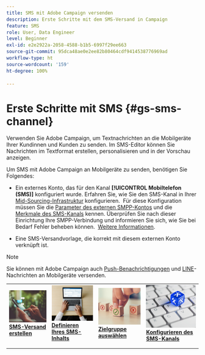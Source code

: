 ```yaml
---
title: SMS mit Adobe Campaign versenden
description: Erste Schritte mit dem SMS-Versand in Campaign
feature: SMS
role: User, Data Engineer
level: Beginner
exl-id: e2e2922a-2058-4588-b1b5-6997f29ee663
source-git-commit: 95dca48ae0e2ee82b80464cdf9414538776969ad
workflow-type: ht
source-wordcount: '159'
ht-degree: 100%

---
```


# Erste Schritte mit SMS {#gs-sms-channel}

Verwenden Sie Adobe Campaign, um Textnachrichten an die Mobilgeräte Ihrer Kundinnen und Kunden zu senden. Im SMS-Editor können Sie Nachrichten im Textformat erstellen, personalisieren und in der Vorschau anzeigen.

Um SMS mit Adobe Campaign an Mobilgeräte zu senden, benötigen Sie Folgendes:

* Ein externes Konto, das für den Kanal **[!UICONTROL Mobiltelefon (SMS)]** konfiguriert wurde. Erfahren Sie, wie Sie den SMS-Kanal in Ihrer [Mid-Sourcing-Infrastruktur](sms-mid-sourcing.md) konfigurieren.  Für diese Konfiguration müssen Sie die [Parameter des externen SMPP-Kontos](smpp-external-account.md) und die [Merkmale des SMS-Kanals](sms-channel.md) kennen.
Überprüfen Sie nach dieser Einrichtung Ihre SMPP-Verbindung und informieren Sie sich, wie Sie bei Bedarf Fehler beheben können.  [Weitere Informationen](smpp-connection.md).

* Eine SMS-Versandvorlage, die korrekt mit diesem externen Konto verknüpft ist.


>[!NOTE]
>
>Sie können mit Adobe Campaign auch [Push-Benachrichtigungen](../push.md) und [LINE](../line.md)-Nachrichten an Mobilgeräte versenden.


<table style="table-layout:fixed"><tr style="border: 0;">
<td>
<a href="create-sms.md">
<img alt="SMS erstellen" src="../../assets/do-not-localize/sms-sending.jpg">
</a>
<div><a href="create-sms.md"><strong>SMS-Versand erstellen</strong>
</div>
<p>
</td>
<td>
<a href="sms-content.md">
<img alt="SMS-Inhalt" src="../../assets/do-not-localize/sms-create.jpeg">
</a>
<div>
<a href="sms-content.md"><strong>Definieren Ihres SMS-Inhalts</strong></a>
</div>
<p></td>
<td>
<a href="sms-audience.md">
<img alt="SMS-Zielgruppe" src="../../assets/do-not-localize/sms-opt-out.jpg">
</a>
<div>
<a href="sms-audience.md"><strong>Zielgruppe auswählen</strong></a>
</div>
<p>
</td>
<td>
<a href="smpp-external-account.md">
<img alt="SMS-Konfiguration" src="../../assets/do-not-localize/sms-config.jpg">
</a>
<div>
<a href="smpp-external-account.md"><strong>Konfigurieren des SMS-Kanals</strong></a>
</div>
<p>
</td>
</tr></table>
